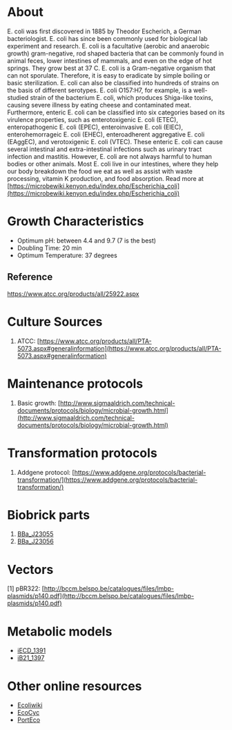 # About 
E. coli was first discovered in 1885 by Theodor Escherich, a German bacteriologist. E. coli has since been commonly used for biological lab experiment and research. E. coli is a facultative (aerobic and anaerobic growth) gram-negative, rod shaped bacteria that can be commonly found in animal feces, lower intestines of mammals, and even on the edge of hot springs. They grow best at 37 C. E. coli is a Gram-negative organism that can not sporulate. Therefore, it is easy to eradicate by simple boiling or basic sterilization. E. coli can also be classified into hundreds of strains on the basis of different serotypes. E. coli O157:H7, for example, is a well-studied strain of the bacterium E. coli, which produces Shiga-like toxins, causing severe illness by eating cheese and contaminated meat. Furthermore, enteric E. coli can be classified into six categories based on its virulence properties, such as enterotoxigenic E. coli (ETEC), enteropathogenic E. coli (EPEC), enteroinvasive E. coli (EIEC), enterohemorrageic E. coli (EHEC), enteroadherent aggregative E. coli (EAggEC), and verotoxigenic E. coli (VTEC). These enteric E. coli can cause several intestinal and extra-intestinal infections such as urinary tract infection and mastitis. However, E. coli are not always harmful to human bodies or other animals. Most E. coli live in our intestines, where they help our body breakdown the food we eat as well as assist with waste processing, vitamin K production, and food absorption. Read more at [https://microbewiki.kenyon.edu/index.php/Escherichia_coli](https://microbewiki.kenyon.edu/index.php/Escherichia_coli)

# Growth Characteristics

* Optimum pH: between 4.4 and 9.7 (7 is the best)
* Doubling Time: 20 min
* Optimum Temperature: 37 degrees

## Reference
https://www.atcc.org/products/all/25922.aspx

# Culture Sources
1. ATCC: [https://www.atcc.org/products/all/PTA-5073.aspx#generalinformation](https://www.atcc.org/products/all/PTA-5073.aspx#generalinformation)

# Maintenance protocols
1. Basic growth: [http://www.sigmaaldrich.com/technical-documents/protocols/biology/microbial-growth.html](http://www.sigmaaldrich.com/technical-documents/protocols/biology/microbial-growth.html)


# Transformation protocols
1. Addgene protocol: [https://www.addgene.org/protocols/bacterial-transformation/](https://www.addgene.org/protocols/bacterial-transformation/)

# Biobrick parts
1. [BBa_J23055](http://parts.igem.org/Part:BBa_J23055)
2. [BBa_J23056](http://parts.igem.org/Part:BBa_J23056)

# Vectors
[1] pBR322: [http://bccm.belspo.be/catalogues/files/lmbp-plasmids/p140.pdf](http://bccm.belspo.be/catalogues/files/lmbp-plasmids/p140.pdf)

# Metabolic models
* [iECD_1391](http://bigg.ucsd.edu/models/iECD_1391)
* [iB21_1397](http://bigg.ucsd.edu/models/iB21_1397)

# Other online resources
* [Ecoliwiki](http://ecoliwiki.net/colipedia)
* [EcoCyc](https://ecocyc.org/)
* [PortEco](http://www.porteco.org/)
